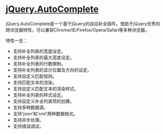 [jQuery.AutoComplete](http://work.jiani.info/jQuery.AutoComplete)
=================
jQuery.AutoComplete是一个基于jQuery的自动补全插件。借助于jQuery优秀的跨浏览器特性，可以兼容Chrome/IE/Firefox/Opera/Safari等多种浏览器。

特性一览：

* 支持补全列表的宽度设定。
* 支持补全列表的最大高度设定。
* 支持补全列表的行数限制。
* 支持补全列表的显示位置及方向的设定。
* 支持自定义匹配规则。
* 支持匹配文本的渲染。
* 支持自定义匹配文本的渲染样式。
* 支持补全列表的样式设定。
* 支持自定义补全列表项的创建。
* 支持多种数据源。
* 支持'json'和'xml'两种数据格式。
* 支持异步处理。
* 支持错误调试。
